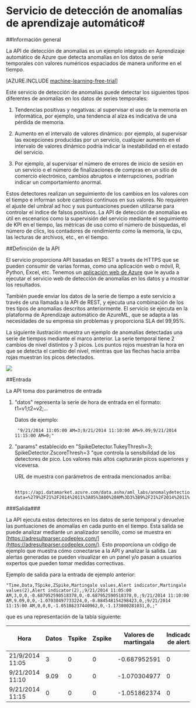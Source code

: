 <properties 
	pageTitle="Aplicación de aprendizaje automático: servicio de detección de anomalías | Microsoft Azure" 
	description="La API de detección de anomalías es un ejemplo integrado en Aprendizaje automático de Microsoft Azure que detecta anomalías en los datos de serie temporales con valores numéricos espaciados de manera uniforme en el tiempo." 
	services="machine-learning" 
	documentationCenter="" 
	authors="LuisCabrer" 
	manager="paulettm"
	editor="cgronlun" />

<tags 
	ms.service="machine-learning" 
	ms.devlang="na" 
	ms.topic="reference" 
	ms.tgt_pltfrm="na" 
	ms.workload="multiple" 
	ms.date="07/28/2015" 
	ms.author="luisca"/>


# Servicio de detección de anomalías de aprendizaje automático#

##Información general

La API de detección de anomalías es un ejemplo integrado en Aprendizaje automático de Azure que detecta anomalías en los datos de serie temporales con valores numéricos espaciados de manera uniforme en el tiempo.

[AZURE.INCLUDE [machine-learning-free-trial](../../includes/machine-learning-free-trial.md)]

Este servicio de detección de anomalías puede detectar los siguientes tipos diferentes de anomalías en los datos de series temporales:

1. Tendencias positivas y negativas: al supervisar el uso de la memoria en informática, por ejemplo, una tendencia al alza es indicativa de una pérdida de memoria.

2. Aumento en el intervalo de valores dinámico: por ejemplo, al supervisar las excepciones producidas por un servicio, cualquier aumento en el intervalo de valores dinámico podría indicar la inestabilidad en el estado del servicio.

3. Por ejemplo, al supervisar el número de errores de inicio de sesión en un servicio o el número de finalizaciones de compras en un sitio de comercio electrónico, cambios abruptos e interrupciones, podrían indicar un comportamiento anormal.


Estos detectores realizan un seguimiento de los cambios en los valores con el tiempo e informan sobre cambios continuos en sus valores. No requieren el ajuste del umbral ad hoc y sus puntuaciones pueden utilizarse para controlar el índice de falsos positivos. La API de detección de anomalías es útil en escenarios como la supervisión del servicio mediante el seguimiento de KPI en el tiempo, las métricas de uso como el número de búsquedas, el número de clics, los contadores de rendimiento como la memoria, la cpu, las lecturas de archivos, etc., en el tiempo.

##Definición de la API

El servicio proporciona API basadas en REST a través de HTTPS que se pueden consumir de varias formas, como una aplicación web o móvil, R, Python, Excel, etc. Tenemos un [aplicación web de Azure](http://anomalydetection-aml.azurewebsites.net/) que le ayuda a ejecutar el servicio web de detección de anomalías en los datos y a mostrar los resultados.

También puede enviar los datos de la serie de tiempo a este servicio a través de una llamada a la API de REST, y ejecuta una combinación de los tres tipos de anomalías descritos anteriormente. El servicio se ejecuta en la plataforma de Aprendizaje automático de AzureML, que se adapta a las necesidades de su empresa sin problemas y proporciona SLA del 99,95%.

La siguiente ilustración muestra un ejemplo de anomalías detectadas una serie de tiempos mediante el marco anterior. La serie temporal tiene 2 cambios de nivel distintos y 3 picos. Los puntos rojos muestran la hora en que se detecta el cambio del nivel, mientras que las flechas hacia arriba rojas muestran los picos detectados.


![][1]

##Entrada

La API toma dos parámetros de entrada

1. "datos" representa la serie de hora de entrada en el formato: t1=v1;t2=v2;... 

 
	Datos de ejemplo:
		
		"9/21/2014 11:05:00 AM=3;9/21/2014 11:10:00 AM=9.09;9/21/2014 11:15:00 AM=0;"

2. "params" establecido en "SpikeDetector.TukeyThresh=3; SpikeDetector.ZscoreThresh=3 "que controla la sensibilidad de los detectores de pico. Los valores más altos capturarán picos superiores y viceversa.

	URL de muestra con parámetros de entrada mencionados arriba:

		https://api.datamarket.azure.com/data.ashx/aml_labs/anomalydetection/v1/Score?data=%279%2F21%2F2014%2011%3A05%3A00%20AM%3D3%3B9%2F21%2F2014%2011%3A10%3A00%20AM%3D9.09%3B9%2F21%2F2014%2011%3A15%3A00%20AM%3D0%3B%27&params=%27SpikeDetector.TukeyThresh%3D3%3B%20SpikeDetector.ZscoreThresh%3D3%27



###Salida###

La API ejecuta estos detectores en los datos de serie temporal y devuelve las puntuaciones de anomalías en cada punto en el tiempo. Esta salida se puede analizar mediante un analizador sencillo, como se muestra en [https://adresultparser.codeplex.com/](https://adresultparser.codeplex.com/). Esto proporciona un código de ejemplo que muestra cómo conectarse a la API y analizar la salida. Las alertas generadas se pueden visualizar en un panel y/o pasan a usuarios expertos que pueden tomar medidas correctivas.

Ejemplo de salida para la entrada de ejemplo anterior:

	"Time,Data,TSpike,ZSpike,Martingale values,Alert indicator,Martingale values(2),Alert indicator(2),;9/21/2014 11:05:00 AM,3,0,0,-0.687952590518378,0,-0.687952590518378,0,;9/21/2014 11:10:00 AM,9.09,0,0,-1.07030497733224,0,-0.884548154298423,0,;9/21/2014 11:15:00 AM,0,0,0,-1.05186237440962,0,-1.173800281031,0,;"

que es una representación de la tabla siguiente:

Hora|Datos|Tspike|Zspike|Valores de martingala|Indicador de alerta|Valores de martingala (2)|Indicador de alerta (2)
---|---|---|---|---|---|---|---
21/9/2014 11:05|3|0|0|-0.687952591|0|-0.687952591|0|   
9/21/2014 11:10|9\.09|0|0|-1.070304977|0|-0.884548154|0|    
9/21/2014 11:15|0|0|0|-1.051862374|0|-1.1738002814|0|   
   

[1]: ./media/machine-learning-apps-anomaly-detection/anomaly-detection.jpg

 

 

<!---HONumber=Oct15_HO3-->